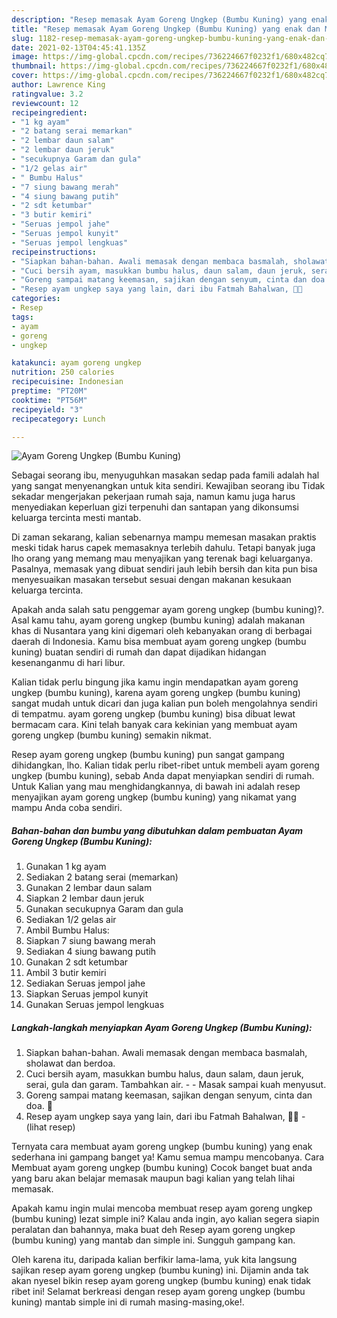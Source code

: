```yaml
---
description: "Resep memasak Ayam Goreng Ungkep (Bumbu Kuning) yang enak dan Mudah Dibuat"
title: "Resep memasak Ayam Goreng Ungkep (Bumbu Kuning) yang enak dan Mudah Dibuat"
slug: 1182-resep-memasak-ayam-goreng-ungkep-bumbu-kuning-yang-enak-dan-mudah-dibuat
date: 2021-02-13T04:45:41.135Z
image: https://img-global.cpcdn.com/recipes/736224667f0232f1/680x482cq70/ayam-goreng-ungkep-bumbu-kuning-foto-resep-utama.jpg
thumbnail: https://img-global.cpcdn.com/recipes/736224667f0232f1/680x482cq70/ayam-goreng-ungkep-bumbu-kuning-foto-resep-utama.jpg
cover: https://img-global.cpcdn.com/recipes/736224667f0232f1/680x482cq70/ayam-goreng-ungkep-bumbu-kuning-foto-resep-utama.jpg
author: Lawrence King
ratingvalue: 3.2
reviewcount: 12
recipeingredient:
- "1 kg ayam"
- "2 batang serai memarkan"
- "2 lembar daun salam"
- "2 lembar daun jeruk"
- "secukupnya Garam dan gula"
- "1/2 gelas air"
- " Bumbu Halus"
- "7 siung bawang merah"
- "4 siung bawang putih"
- "2 sdt ketumbar"
- "3 butir kemiri"
- "Seruas jempol jahe"
- "Seruas jempol kunyit"
- "Seruas jempol lengkuas"
recipeinstructions:
- "Siapkan bahan-bahan. Awali memasak dengan membaca basmalah, sholawat dan berdoa."
- "Cuci bersih ayam, masukkan bumbu halus, daun salam, daun jeruk, serai, gula dan garam. Tambahkan air.   Masak sampai kuah menyusut."
- "Goreng sampai matang keemasan, sajikan dengan senyum, cinta dan doa. 🖤"
- "Resep ayam ungkep saya yang lain, dari ibu Fatmah Bahalwan, 🖤🥰           (lihat resep)"
categories:
- Resep
tags:
- ayam
- goreng
- ungkep

katakunci: ayam goreng ungkep 
nutrition: 250 calories
recipecuisine: Indonesian
preptime: "PT20M"
cooktime: "PT56M"
recipeyield: "3"
recipecategory: Lunch

---
```



![Ayam Goreng Ungkep (Bumbu Kuning)](https://img-global.cpcdn.com/recipes/736224667f0232f1/680x482cq70/ayam-goreng-ungkep-bumbu-kuning-foto-resep-utama.jpg)

Sebagai seorang ibu, menyuguhkan masakan sedap pada famili adalah hal yang sangat menyenangkan untuk kita sendiri. Kewajiban seorang ibu Tidak sekadar mengerjakan pekerjaan rumah saja, namun kamu juga harus menyediakan keperluan gizi terpenuhi dan santapan yang dikonsumsi keluarga tercinta mesti mantab.

Di zaman  sekarang, kalian sebenarnya mampu memesan masakan praktis meski tidak harus capek memasaknya terlebih dahulu. Tetapi banyak juga lho orang yang memang mau menyajikan yang terenak bagi keluarganya. Pasalnya, memasak yang dibuat sendiri jauh lebih bersih dan kita pun bisa menyesuaikan masakan tersebut sesuai dengan makanan kesukaan keluarga tercinta. 



Apakah anda salah satu penggemar ayam goreng ungkep (bumbu kuning)?. Asal kamu tahu, ayam goreng ungkep (bumbu kuning) adalah makanan khas di Nusantara yang kini digemari oleh kebanyakan orang di berbagai daerah di Indonesia. Kamu bisa membuat ayam goreng ungkep (bumbu kuning) buatan sendiri di rumah dan dapat dijadikan hidangan kesenanganmu di hari libur.

Kalian tidak perlu bingung jika kamu ingin mendapatkan ayam goreng ungkep (bumbu kuning), karena ayam goreng ungkep (bumbu kuning) sangat mudah untuk dicari dan juga kalian pun boleh mengolahnya sendiri di tempatmu. ayam goreng ungkep (bumbu kuning) bisa dibuat lewat bermacam cara. Kini telah banyak cara kekinian yang membuat ayam goreng ungkep (bumbu kuning) semakin nikmat.

Resep ayam goreng ungkep (bumbu kuning) pun sangat gampang dihidangkan, lho. Kalian tidak perlu ribet-ribet untuk membeli ayam goreng ungkep (bumbu kuning), sebab Anda dapat menyiapkan sendiri di rumah. Untuk Kalian yang mau menghidangkannya, di bawah ini adalah resep menyajikan ayam goreng ungkep (bumbu kuning) yang nikamat yang mampu Anda coba sendiri.

<!--inarticleads1-->

##### Bahan-bahan dan bumbu yang dibutuhkan dalam pembuatan Ayam Goreng Ungkep (Bumbu Kuning):

1. Gunakan 1 kg ayam
1. Sediakan 2 batang serai (memarkan)
1. Gunakan 2 lembar daun salam
1. Siapkan 2 lembar daun jeruk
1. Gunakan secukupnya Garam dan gula
1. Sediakan 1/2 gelas air
1. Ambil  Bumbu Halus:
1. Siapkan 7 siung bawang merah
1. Sediakan 4 siung bawang putih
1. Gunakan 2 sdt ketumbar
1. Ambil 3 butir kemiri
1. Sediakan Seruas jempol jahe
1. Siapkan Seruas jempol kunyit
1. Gunakan Seruas jempol lengkuas




<!--inarticleads2-->

##### Langkah-langkah menyiapkan Ayam Goreng Ungkep (Bumbu Kuning):

1. Siapkan bahan-bahan. Awali memasak dengan membaca basmalah, sholawat dan berdoa.
1. Cuci bersih ayam, masukkan bumbu halus, daun salam, daun jeruk, serai, gula dan garam. Tambahkan air.  -  - Masak sampai kuah menyusut.
1. Goreng sampai matang keemasan, sajikan dengan senyum, cinta dan doa. 🖤
1. Resep ayam ungkep saya yang lain, dari ibu Fatmah Bahalwan, 🖤🥰 -           (lihat resep)




Ternyata cara membuat ayam goreng ungkep (bumbu kuning) yang enak sederhana ini gampang banget ya! Kamu semua mampu mencobanya. Cara Membuat ayam goreng ungkep (bumbu kuning) Cocok banget buat anda yang baru akan belajar memasak maupun bagi kalian yang telah lihai memasak.

Apakah kamu ingin mulai mencoba membuat resep ayam goreng ungkep (bumbu kuning) lezat simple ini? Kalau anda ingin, ayo kalian segera siapin peralatan dan bahannya, maka buat deh Resep ayam goreng ungkep (bumbu kuning) yang mantab dan simple ini. Sungguh gampang kan. 

Oleh karena itu, daripada kalian berfikir lama-lama, yuk kita langsung sajikan resep ayam goreng ungkep (bumbu kuning) ini. Dijamin anda tak akan nyesel bikin resep ayam goreng ungkep (bumbu kuning) enak tidak ribet ini! Selamat berkreasi dengan resep ayam goreng ungkep (bumbu kuning) mantab simple ini di rumah masing-masing,oke!.


